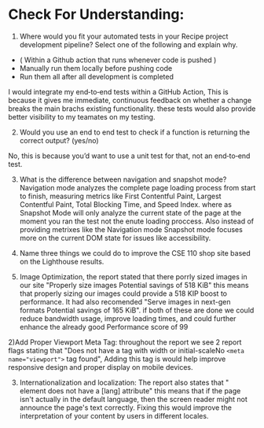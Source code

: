 
# Check For Understanding:
1) Where would you fit your automated tests in your Recipe project development pipeline? Select one of the following and explain why.
 
  - ( Within a Github action that runs whenever code is pushed ) 
  - Manually run them locally before pushing code
  - Run them all after all development is completed

I would integrate my end‑to‑end tests within a GitHub Action, This is because it gives me immediate, continuous feedback on whether a change breaks the main brachs existing functionality. these tests would also provide better visibility to my teamates on my testing. 
 
2) Would you use an end to end test to check if a function is returning the correct output? (yes/no)

No, this is because you’d want to use a unit test for that, not an end‑to‑end test.

3) What is the difference between navigation and snapshot mode?
Navigation mode analyzes the complete page loading process from start to finish, measuring metrics like First Contentful Paint, Largest Contentful Paint, Total Blocking Time, and Speed Index. where as Snapshot Mode will only analyze the current state of the page at the moment you ran the test not the enute loading proccess. Also instead of providing metrixes like the Navigation mode Snapshot mode focuses more on the current DOM state for issues like accessibility. 

4) Name three things we could do to improve the CSE 110 shop site based on the Lighthouse results.
 1) Image Optimization, the report stated that there porrly sized images in our site "Properly size images Potential savings of 518 KiB" this means that properly sizing our images could provide a 518 KIP boost to performance. It had also recomended "Serve images in next-gen formats Potential savings of 165 KiB". if both of these are done we could reduce bandwidth usage, improve loading times, and could further enhance the already good Performance score of 99

 2)Add Proper Viewport Meta Tag: throughout the report we see 2 report flags stating that "Does not have a <meta name="viewport"> tag with width or initial-scaleNo `<meta name="viewport">` tag found", Adding this tag is would help improve responsive design and proper display on mobile devices. 

 3) Internationalization and localization: The report also states that "<html> element does not have a [lang] attribute" this means that if the page isn't actually in the default language, then the screen reader might not announce the page's text correctly. Fixing this would improve the interpretation of your content by users in different locales.

